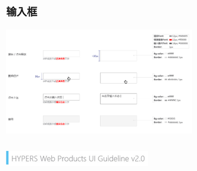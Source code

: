 # 输入框

![Alt text](../image/UI-Standar-LUXURY-14-1.jpg)
<br>
<br>
---
![mark logo](../image/UI-Standar-V.jpg)
